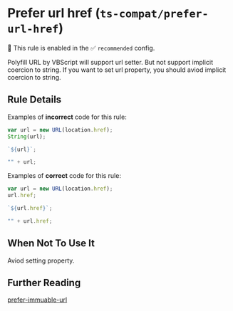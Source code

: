 # Prefer url href (`ts-compat/prefer-url-href`)

💼 This rule is enabled in the ✅ `recommended` config.

<!-- end auto-generated rule header -->

Polyfill URL by VBScript will support url setter. But not support implicit coercion to string. If you want to set url property, you should aviod implicit coercion to string.

## Rule Details

Examples of **incorrect** code for this rule:

```ts
var url = new URL(location.href);
String(url);

`${url}`;

"" + url;
```

Examples of **correct** code for this rule:

```ts
var url = new URL(location.href);
url.href;

`${url.href}`;

"" + url.href;
```

## When Not To Use It

Aviod setting property.

## Further Reading

[prefer-immuable-url](https://github.com/linsk1998/eslint-plugin-ts-compat/blob/HEAD/docs/rules/prefer-immuable-url.md)
